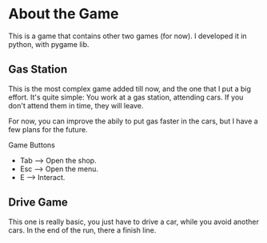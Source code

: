 

<h1>About the Game</h1>
<p>This is a game that contains other two games (for now). I developed it in python, with pygame lib.</p>

<h2>Gas Station</h2>
<p>This is the most complex game added till now, and the one that I put a big effort. It's quite simple: You work at a gas station, attending cars. If you don't attend them in time, they will leave.</p>
<p>For now, you can improve the abily  to put gas faster in the cars, but I have a few plans for the future.</p>
<h3;>Game Buttons</h>
<ul>
  <li>Tab --> Open the shop.</li>
  <li>Esc --> Open the menu.</li>
  <li>E --> Interact.</li>
  </ul>
<h2>Drive Game</h2>
<p>This one is really basic, you just have to drive a car, while you avoid another cars. In the end of the run, there a finish line.</p>

   



